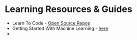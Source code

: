 # Learning Resources & Guides

- Learn To Code - [Open Source Repos](https://github.com/collections/learn-to-code)
- Getting Started With Machine Learning - [here](https://github.com/collections/machine-learning)
- 
